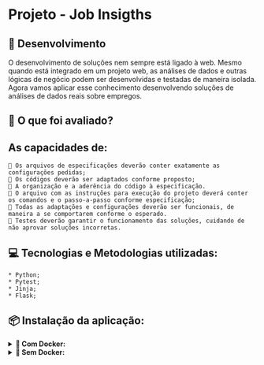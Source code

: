 # Projeto - Job Insigths

## 🔨 Desenvolvimento

O desenvolvimento de soluções nem sempre está ligado à web. Mesmo quando está integrado em um projeto web, as análises de dados e outras lógicas de negócio podem ser desenvolvidas e testadas de maneira isolada. Agora vamos aplicar esse conhecimento desenvolvendo soluções de análises de dados reais sobre empregos.


## 🎯 O que foi avaliado?

## As capacidades de:

    📌 Os arquivos de especificações deverão conter exatamente as configurações pedidas;
    📌 Os códigos deverão ser adaptados conforme proposto;
    📌 A organização e a aderência do código à especificação.
    📌 O arquivo com as instruções para execução do projeto deverá conter os comandos e o passo-a-passo conforme especificação;
    📌 Todas as adaptações e configurações deverão ser funcionais, de maneira a se comportarem conforme o esperado.
    📌 Testes deverão garantir o funcionamento das soluções, cuidando de não aprovar soluções incorretas.



## 💻 Tecnologias e Metodologias utilizadas:

    * Python;
    * Pytest;
    * Jinja;
    * Flask;


## 📦 Instalação da aplicação:

<details>

 <summary><strong> 🐋 Com Docker:</strong></summary>
   <br />

  **⚠ Antes de começar, seu docker-compose precisa estar na versão 1.29 ou superior. [Veja aqui](https://www.digitalocean.com/community/tutorials/how-to-install-and-use-docker-compose-on-ubuntu-20-04-pt) ou [na documentação](https://docs.docker.com/compose/install/) como instalá-lo. No primeiro artigo, você pode substituir onde está com `1.26.0` por `1.29.2`.**

  > :information_source: Rode os serviços com o comando `docker-compose up -d`.



  > :information_source: Instale as dependências [**Caso existam**] com `npm install` 
  

  <br />

  </details>
  
<details>
  <summary><strong> 💾 Sem Docker: </strong></summary>

  > :information_source: Instale as dependências [**Caso existam**] com `npm install`
  
  **⚠ Atenção:** Não rode o comando npm audit fix! Ele atualiza várias dependências do projeto, e essa atualização gera conflitos com o avaliador.

  - ✨ **Dica:** Para rodar o projeto desta forma, obrigatoriamente você deve ter o `node` instalado em seu computador.
  - ✨ **Dica:** O avaliador espera que a versão do `node` utilizada seja a 16.

  <br>
</details>
